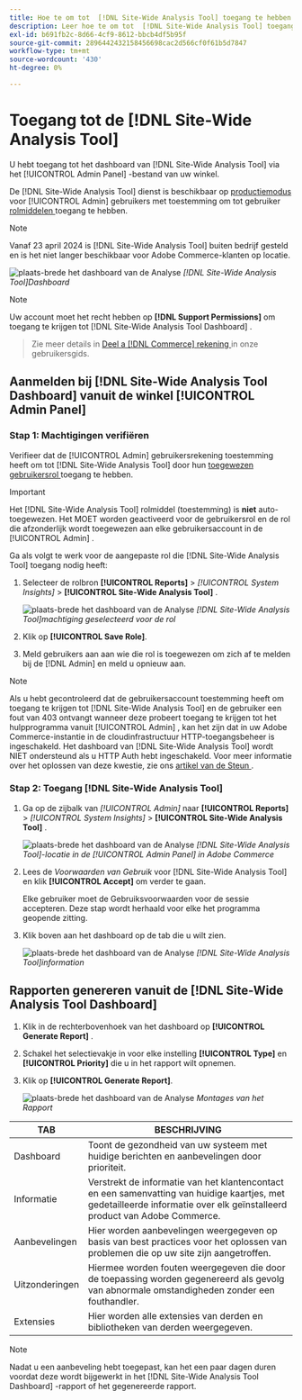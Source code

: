 ```yaml
---
title: Hoe te om tot  [!DNL Site-Wide Analysis Tool] toegang te hebben
description: Leer hoe te om tot  [!DNL Site-Wide Analysis Tool] toegang te hebben
exl-id: b691fb2c-8d66-4cf9-8612-bbcb4df5b95f
source-git-commit: 2896442432158456698cac2d566cf0f61b5d7847
workflow-type: tm+mt
source-wordcount: '430'
ht-degree: 0%

---
```


# Toegang tot de [!DNL Site-Wide Analysis Tool]

U hebt toegang tot het dashboard van [!DNL Site-Wide Analysis Tool] via het [!UICONTROL Admin Panel] -bestand van uw winkel.

De [!DNL Site-Wide Analysis Tool] dienst is beschikbaar op [ productiemodus ](https://experienceleague.adobe.com/en/docs/commerce-admin/systems/tools/developer-tools#operation-modes) voor [!UICONTROL Admin] gebruikers met toestemming om tot gebruiker [ rolmiddelen ](https://experienceleague.adobe.com/en/docs/commerce-admin/systems/user-accounts/permissions-user-roles) toegang te hebben.

>[!NOTE]
>
>Vanaf 23 april 2024 is [!DNL Site-Wide Analysis Tool] buiten bedrijf gesteld en is het niet langer beschikbaar voor Adobe Commerce-klanten op locatie.


![ plaats-brede het dashboard van de Analyse ](../../assets/tools/site-wide-analysis-tool-dashboard.png)
*[!DNL Site-Wide Analysis Tool]Dashboard*

>[!NOTE]
>
>Uw account moet het recht hebben op **[!DNL Support Permissions]** om toegang te krijgen tot [!DNL Site-Wide Analysis Tool Dashboard] .
>>Zie meer details in [ Deel a  [!DNL Commerce]  rekening ](https://experienceleague.adobe.com/docs/commerce-admin/start/commerce-account/commerce-account-share.html) in onze gebruikersgids.

## Aanmelden bij [!DNL Site-Wide Analysis Tool Dashboard] vanuit de winkel [!UICONTROL Admin Panel]

### Stap 1: Machtigingen verifiëren

Verifieer dat de [!UICONTROL Admin] gebruikersrekening toestemming heeft om tot [!DNL Site-Wide Analysis Tool] door hun [ toegewezen gebruikersrol ](https://experienceleague.adobe.com/en/docs/commerce-admin/systems/user-accounts/permissions-user-roles) toegang te hebben.

>[!IMPORTANT]
>
>Het [!DNL Site-Wide Analysis Tool] rolmiddel (toestemming) is **niet** auto-toegewezen. Het MOET worden geactiveerd voor de gebruikersrol en de rol die afzonderlijk wordt toegewezen aan elke gebruikersaccount in de [!UICONTROL Admin] .

Ga als volgt te werk voor de aangepaste rol die [!DNL Site-Wide Analysis Tool] toegang nodig heeft:

1. Selecteer de rolbron **[!UICONTROL Reports]** > *[!UICONTROL System Insights]* > **[!UICONTROL Site-Wide Analysis Tool]** .

   ![ plaats-brede het dashboard van de Analyse ](../../assets/tools/swat-role-access.png)
   *[!DNL Site-Wide Analysis Tool]machtiging geselecteerd voor de rol*

1. Klik op **[!UICONTROL Save Role]**.

1. Meld gebruikers aan aan wie die rol is toegewezen om zich af te melden bij de [!DNL Admin] en meld u opnieuw aan.

>[!NOTE]
>
>Als u hebt gecontroleerd dat de gebruikersaccount toestemming heeft om toegang te krijgen tot [!DNL Site-Wide Analysis Tool] en de gebruiker een fout van 403 ontvangt wanneer deze probeert toegang te krijgen tot het hulpprogramma vanuit [!UICONTROL Admin] , kan het zijn dat in uw Adobe Commerce-instantie in de cloudinfrastructuur HTTP-toegangsbeheer is ingeschakeld. Het dashboard van [!DNL Site-Wide Analysis Tool] wordt NIET ondersteund als u HTTP Auth hebt ingeschakeld. Voor meer informatie over het oplossen van deze kwestie, zie ons [ artikel van de Steun ](https://experienceleague.adobe.com/en/docs/commerce-knowledge-base/kb/troubleshooting/miscellaneous/403-errors-when-accessing-site-wide-analysis-tool-on-magento).

### Stap 2: Toegang [!DNL Site-Wide Analysis Tool]

1. Ga op de zijbalk van *[!UICONTROL Admin]* naar **[!UICONTROL Reports]** > *[!UICONTROL System Insights]* > **[!UICONTROL Site-Wide Analysis Tool]** .

   ![ plaats-brede het dashboard van de Analyse ](../../assets/tools/ac-admin-panel-marked.jpg)
   *[!DNL Site-Wide Analysis Tool]-locatie in de [!UICONTROL Admin Panel] in Adobe Commerce*

1. Lees de *Voorwaarden van Gebruik* voor [!DNL Site-Wide Analysis Tool] en klik **[!UICONTROL Accept]** om verder te gaan.

   Elke gebruiker moet de Gebruiksvoorwaarden voor de sessie accepteren. Deze stap wordt herhaald voor elke het programma geopende zitting.


1. Klik boven aan het dashboard op de tab die u wilt zien.

   ![ plaats-brede het dashboard van de Analyse ](../../assets/tools/swat-information-tab.png)
   *[!DNL Site-Wide Analysis Tool]information*

## Rapporten genereren vanuit de [!DNL Site-Wide Analysis Tool Dashboard]

1. Klik in de rechterbovenhoek van het dashboard op **[!UICONTROL Generate Report]** .

1. Schakel het selectievakje in voor elke instelling **[!UICONTROL Type]** en **[!UICONTROL Priority]** die u in het rapport wilt opnemen.

1. Klik op **[!UICONTROL Generate Report]**.

   ![ plaats-brede het dashboard van de Analyse ](../../assets/tools/swat-report-settings.png)
   *Montages van het Rapport*

| TAB | BESCHRIJVING |
| --- | --- |
| Dashboard | Toont de gezondheid van uw systeem met huidige berichten en aanbevelingen door prioriteit. |
| Informatie | Verstrekt de informatie van het klantencontact en een samenvatting van huidige kaartjes, met gedetailleerde informatie over elk geïnstalleerd product van Adobe Commerce. |
| Aanbevelingen | Hier worden aanbevelingen weergegeven op basis van best practices voor het oplossen van problemen die op uw site zijn aangetroffen. |
| Uitzonderingen | Hiermee worden fouten weergegeven die door de toepassing worden gegenereerd als gevolg van abnormale omstandigheden zonder een fouthandler. |
| Extensies | Hier worden alle extensies van derden en bibliotheken van derden weergegeven. |

>[!NOTE]
>
>Nadat u een aanbeveling hebt toegepast, kan het een paar dagen duren voordat deze wordt bijgewerkt in het [!DNL Site-Wide Analysis Tool Dashboard] -rapport of het gegenereerde rapport.
